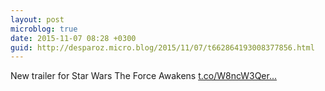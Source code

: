 ```yaml
---
layout: post
microblog: true
date: 2015-11-07 08:28 +0300
guid: http://desparoz.micro.blog/2015/11/07/t662864193008377856.html
---
```

New trailer for Star Wars The Force Awakens [t.co/W8ncW3Qer...](https://t.co/W8ncW3Qerc)
